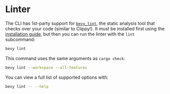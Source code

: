 # Linter

The CLI has 1st-party support for [`bevy_lint`](../linter/index.md), the static analysis tool that checks over your code (similar to Clippy!). It must be installed first using the [installation guide](../linter/install.md), but then you can run the linter with the `lint` subcommand:

```sh
bevy lint
```

This command uses the same arguments as `cargo check`:

```sh
bevy lint --workspace --all-features
```

You can view a full list of supported options with:

```sh
bevy lint -- --help
```
